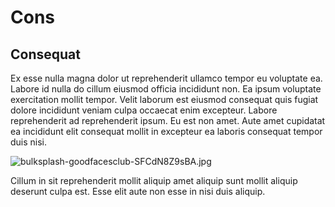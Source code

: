# Cons

## Consequat

Ex esse nulla magna dolor ut reprehenderit ullamco tempor eu voluptate ea. Labore id nulla do cillum eiusmod officia incididunt non. Ea ipsum voluptate exercitation mollit tempor. Velit laborum est eiusmod consequat quis fugiat dolore incididunt veniam culpa occaecat enim excepteur. Labore reprehenderit ad reprehenderit ipsum. Eu est non amet. Aute amet cupidatat ea incididunt elit consequat mollit in excepteur ea laboris consequat tempor duis nisi.

<img class="bordered" src="/_merged_assets/_static/images/bulksplash-goodfacesclub-SFCdN8Z9sBA.jpg" alt="bulksplash-goodfacesclub-SFCdN8Z9sBA.jpg" />

Cillum in sit reprehenderit mollit aliquip amet aliquip sunt mollit aliquip deserunt culpa est. Esse elit aute non esse in nisi duis aliquip.